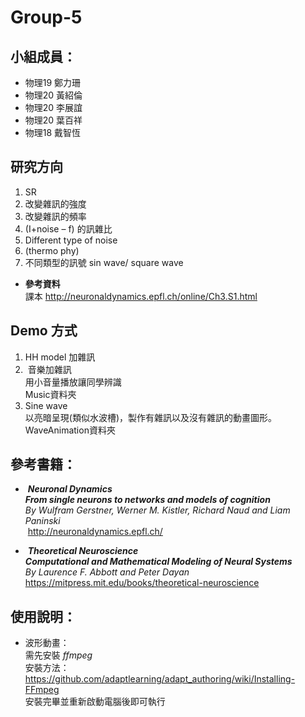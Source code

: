# Group-5
## **小組成員：**
* 物理19 鄭力珊<br />
* 物理20 黃紹倫<br />
* 物理20 李展誼<br />
* 物理20 葉百祥<br />
* 物理18 戴智恆<br />

## **研究方向**
1.	SR
2.	改變雜訊的強度
3.	改變雜訊的頻率
4.	(I+noise – f) 的訊雜比
5.	Different type of noise
6.	(thermo phy)
7.	不同類型的訊號 sin wave/ square wave

* **參考資料**<br />
課本 <http://neuronaldynamics.epfl.ch/online/Ch3.S1.html>

## **Demo 方式**
1.  HH model 加雜訊
2.  音樂加雜訊<br />
  用小音量播放讓同學辨識<br />
  Music資料夾
3.  Sine wave <br />
  以亮暗呈現(類似水波槽)，製作有雜訊以及沒有雜訊的動畫圖形。<br />
  WaveAnimation資料夾

## 參考書籍：
*  ***Neuronal Dynamics***<br />
 ***From single neurons to networks and models of cognition***<br />
 *By Wulfram Gerstner, Werner M. Kistler, Richard Naud and Liam Paninski*<br />
  <http://neuronaldynamics.epfl.ch/>
  
*  ***Theoretical Neuroscience***<br />
 ***Computational and Mathematical Modeling of Neural Systems***<br />
 *By Laurence F. Abbott and Peter Dayan*<br />
  <https://mitpress.mit.edu/books/theoretical-neuroscience>
  
## **使用說明：**
* 波形動畫：<br />
需先安裝 *ffmpeg*<br />
安裝方法：<br />
<https://github.com/adaptlearning/adapt_authoring/wiki/Installing-FFmpeg><br />
安裝完畢並重新啟動電腦後即可執行
